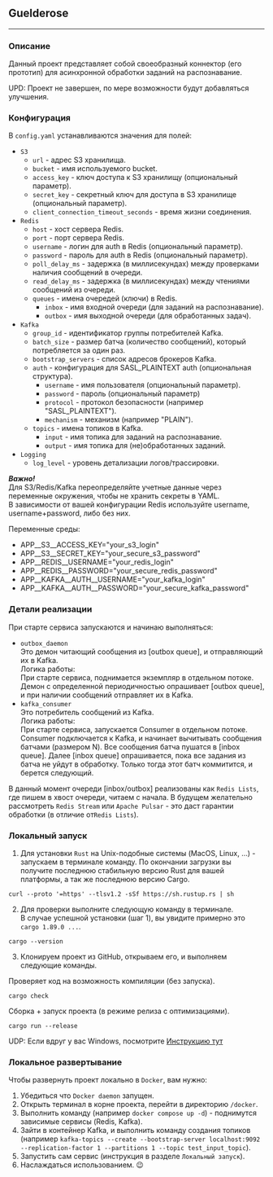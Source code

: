 ## Guelderose

---

### Описание

Данный проект представляет собой своеобразный коннектор (его прототип) для асинхронной обработки заданий на распознавание.

UPD: Проект не завершен, по мере возможности будут добавляться улучшения.

### Конфигурация

В `config.yaml` устанавливаются значения для полей:

- `S3`
  - `url` - адрес S3 хранилища.
  - `bucket` - имя используемого bucket.
  - `access_key` - ключ доступа к S3 хранилищу (опциональный параметр).
  - `secret_key` - секретный ключ для доступа в S3 хранилище (опциональный параметр).
  - `client_connection_timeout_seconds` - время жизни соединения.
- `Redis`
  - `host` - хост сервера Redis.
  - `port` - порт сервера Redis.
  - `username` - логин для auth в Redis (опциональный параметр).
  - `password` - пароль для auth в Redis (опциональный параметр).
  - `poll_delay_ms` - задержка (в миллисекундах) между проверками наличия сообщений в очереди.
  - `read_delay_ms` - задержка (в миллисекундах) между чтениями сообщений из очереди.
  - `queues` - имена очередей (ключи) в Redis.
    - `inbox` - имя входной очереди (для заданий на распознавание).
    - `outbox` - имя выходной очереди (для обработанных задач).
- `Kafka`
  - `group_id` - идентификатор группы потребителей Kafka.
  - `batch_size` - размер батча (количество сообщений), который потребляется за один раз.
  - `bootstrap_servers` - список адресов брокеров Kafka.
  - `auth` - конфигурация для SASL_PLAINTEXT auth (опциональная структура).
    - `username` - имя пользователя (опциональный параметр).
    - `password` - пароль (опциональный параметр)
    - `protocol` - протокол безопасности (например "SASL_PLAINTEXT").
    - `mechanism` - механизм (например "PLAIN").
  - `topics` - имена топиков в Kafka.
    - `input` - имя топика для заданий на распознавание.
    - `output` - имя топика для (не)обработанных заданий.
- `Logging`
  - `log_level` - уровень детализации логов/трассировки.

***Важно!***  
Для S3/Redis/Kafka переопределяйте учетные данные через переменные окружения, чтобы не хранить секреты в YAML.  
В зависимости от вашей конфигурации Redis используйте username, username+password, либо без них.  

Переменные среды:
- APP__S3__ACCESS_KEY="your_s3_login"
- APP__S3__SECRET_KEY="your_secure_s3_password"
- APP__REDIS__USERNAME="your_redis_login"
- APP__REDIS__PASSWORD="your_secure_redis_password"
- APP__KAFKA__AUTH__USERNAME="your_kafka_login"
- APP__KAFKA__AUTH__PASSWORD="your_secure_kafka_password"

### Детали реализации

При старте сервиса запускаются и начинаю выполняться:
- `outbox_daemon`  
  Это демон читающий сообщения из [outbox queue], и отправляющий их в Kafka.  
  Логика работы:  
  При старте сервиса, поднимается экземпляр в отдельном потоке.
  Демон с определенной периодичностью опрашивает [outbox queue], и при наличии сообщений отправляет их в Kafka.
- `kafka_consumer`  
  Это потребитель сообщений из Kafka.  
  Логика работы:  
  При старте сервиса, запускается Consumer в отдельном потоке.
  Consumer подключается к Kafka, и начинает вычитывать сообщения батчами (размером N).
  Все сообщения батча пушатся в [inbox queue].
  Далее [inbox queue] опрашивается, пока все задания из батча не уйдут в обработку. Только тогда этот батч коммитится, и берется следующий.

В данный момент очереди [inbox/outbox] реализованы как `Redis Lists`, где пишем в хвост очереди, читаем с начала.
В будущем желательно рассмотреть `Redis Stream` или `Apache Pulsar` - это даст гарантии обработки (в отличие от`Redis Lists`).

### Локальный запуск

1) Для установки `Rust` на Unix-подобные системы (MacOS, Linux, ...) - запускаем в терминале команду.
   По окончании загрузки вы получите последнюю стабильную версию Rust для вашей платформы, а так же последнюю версию Cargo.

```shell
curl --proto '=https' --tlsv1.2 -sSf https://sh.rustup.rs | sh
```

2) Для проверки выполните следующую команду в терминале.  
   В случае успешной установки (шаг 1), вы увидите примерно это `cargo 1.89.0 ...`.

```shell
cargo --version
```

3) Клонируем проект из GitHub, открываем его, и выполняем следующие команды.

Проверяет код на возможность компиляции (без запуска).
```shell
cargo check
```

Сборка + запуск проекта (в режиме релиза с оптимизациями).
```shell
cargo run --release
```

UDP: Если вдруг у вас Windows, посмотрите [Инструкцию тут](https://forge.rust-lang.org/infra/other-installation-methods.html)

### Локальное развертывание

Чтобы развернуть проект локально в `Docker`, вам нужно:

1) Убедиться что `Docker daemon` запущен.
2) Открыть терминал в корне проекта, перейти в директорию `/docker`.
3) Выполнить команду (например `docker compose up -d`) - поднимутся зависимые сервисы (Redis, Kafka).
4) Зайти в контейнер Kafka, и выполнить команду создания топиков (например `kafka-topics --create --bootstrap-server localhost:9092 --replication-factor 1 --partitions 1 --topic test_input_topic`).
5) Запустить сам сервис (инструкция в разделе `Локальный запуск`).
6) Наслаждаться использованием. :wink:
